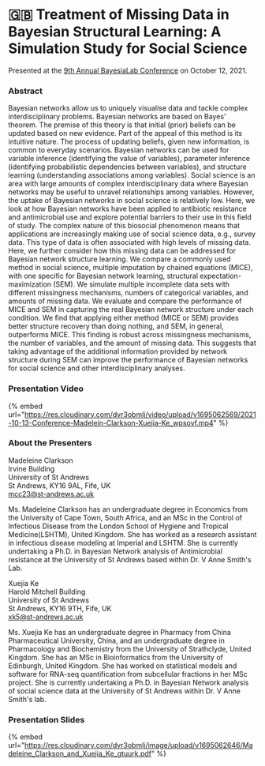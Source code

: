 # 🇬🇧 Treatment of Missing Data in Bayesian Structural Learning: A Simulation Study for Social Science

Presented at the [9th Annual BayesiaLab Conference](./) on October 12, 2021.

### Abstract&#x20;

Bayesian networks allow us to uniquely visualise data and tackle complex interdisciplinary problems. Bayesian networks are based on Bayes' theorem. The premise of this theory is that initial (prior) beliefs can be updated based on new evidence. Part of the appeal of this method is its intuitive nature. The process of updating beliefs, given new information, is common to everyday scenarios. Bayesian networks can be used for variable inference (identifying the value of variables), parameter inference (identifying probabilistic dependencies between variables), and structure learning (understanding associations among variables). Social science is an area with large amounts of complex interdisciplinary data where Bayesian networks may be useful to unravel relationships among variables. However, ​the uptake of Bayesian networks in social science is relatively low. Here, we look at how Bayesian networks have been applied to antibiotic resistance and antimicrobial use and explore potential barriers to their use in this field of study. The complex nature of this biosocial phenomenon means that applications are increasingly making use of social science data, e.g., survey data. This type of data is often associated with high levels of missing data. Here, we further consider how this missing data can be addressed for Bayesian network structure learning. We compare a commonly used method in social science, multiple imputation by chained equations (MICE), with one specific for Bayesian network learning, structural expectation-maximization (SEM). We simulate multiple incomplete data sets with different missingness mechanisms, numbers of categorical variables, and amounts of missing data. We evaluate and compare the performance of MICE and SEM in capturing the real Bayesian network structure under each condition. We find that applying either method (MICE or SEM) provides better structure recovery than doing nothing, and SEM, in general, outperforms MICE. This finding is robust across missingness mechanisms, the number of variables, and the amount of missing data. This suggests that taking advantage of the additional information provided by network structure during SEM can improve the performance of Bayesian networks for social science and other interdisciplinary analyses.

### Presentation Video

{% embed url="https://res.cloudinary.com/dvr3obmlj/video/upload/v1695062569/2021-10-13-Conference-Madelein-Clarkson-Xuejia-Ke_wpsovf.mp4" %}

### About the Presenters

Madeleine Clarkson\
Irvine Building\
University of St Andrews\
St Andrews, KY16 9AL, Fife, UK\
[mcc23@st-andrews.ac.uk](mailto:mcc23@st-andrews.ac.uk)

Ms. Madeleine Clarkson has an undergraduate degree in Economics from the University of Cape Town, South Africa, and an MSc in the Control of Infectious Disease from the London School of Hygiene and Tropical Medicine(LSHTM), United Kingdom. She has worked as a research assistant in infectious disease modeling at Imperial and LSHTM. She is currently undertaking a Ph.D. in Bayesian Network analysis of Antimicrobial resistance at the University of St Andrews based within Dr. V Anne Smith's Lab.

Xuejia Ke\
Harold Mitchell Building\
University of St Andrews\
St Andrews, KY16 9TH, Fife, UK\
[xk5@st-andrews.ac.uk](mailto:xk5@st-andrews.ac.uk)

Ms. Xuejia Ke has an undergraduate degree in Pharmacy from China Pharmaceutical University, China, and an undergraduate degree in Pharmacology and Biochemistry from the University of Strathclyde, United Kingdom. She has an MSc in Bioinformatics from the University of Edinburgh, United Kingdom. She has worked on statistical models and software for RNA-seq quantification from subcellular fractions in her MSc project. She is currently undertaking a Ph.D. in Bayesian Network analysis of social science data at the University of St Andrews within Dr. V Anne Smith's lab.

### Presentation Slides

{% embed url="https://res.cloudinary.com/dvr3obmlj/image/upload/v1695062646/Madeleine_Clarkson_and_Xuejia_Ke_gtuurk.pdf" %}
